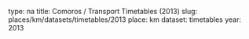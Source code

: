 type: na
title: Comoros / Transport Timetables (2013)
slug: places/km/datasets/timetables/2013
place: km
dataset: timetables
year: 2013
